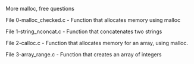 More malloc, free questions

File 0-malloc_checked.c - Function that allocates memory using malloc

File 1-string_nconcat.c - Function that concatenates two strings

File 2-calloc.c - Function that allocates memory for an array, using malloc.

File 3-array_range.c - Function that creates an array of integers
